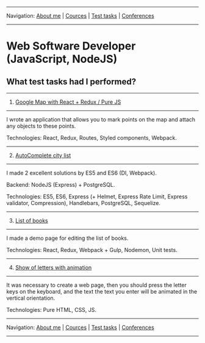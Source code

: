 
___
Navigation: 
[About me](README.md "My experience, skills") |
[Cources](COURCES.md "What am I learning?") |
[Test tasks](TESTS.md "I did this projects") |
[Conferences](CONFERENCES.md "Where could you see me?")
___

# Web Software Developer (JavaScript, NodeJS)

## What test tasks had I performed?
___
1. [Google Map with React + Redux / Pure JS](https://github.com/iMaximal/task-5-google-map-react)
___
I wrote an application that allows you to mark points on the map and attach any objects to these points.

Technologies: React, Redux, Routes, Styled components, Webpack.

___
2. [AutoComplete city list](https://github.com/iMaximal/task-2-autocomplete)
___
I made 2 excellent solutions by ES5 and ES6 (DI, Webpack).

Backend: NodeJS (Express) + PostgreSQL.

Technologies: ES5, ES6, Express (+ Helmet, Express Rate Limit, Express validator, Compression), Handlebars, PostgreSQL, Sequelize.

___
3. [List of books](https://github.com/iMaximal/task-3-books-list)
___
I made a demo page for editing the list of books.

Technologies: React, Redux, Webpack + Gulp, Nodemon, Unit tests.

___
4. [Show of letters with animation](https://github.com/iMaximal/task-4-key-animation)

___
It was necessary to create a web page, then you should press the letter keys on the keyboard, and the text the text you enter will be animated in the vertical orientation.

Technologies: Pure HTML, CSS, JS.



___
Navigation: 
[About me](README.md "My experience, skills") |
[Cources](COURCES.md "What am I learning?") |
[Test tasks](TESTS.md "I did this projects") |
[Conferences](CONFERENCES.md "Where could you see me?")
___
